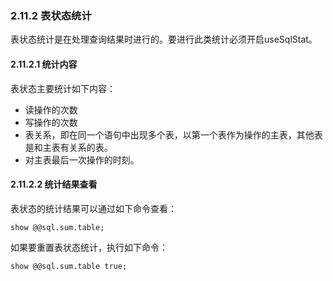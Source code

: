 ### 2.11.2 表状态统计
表状态统计是在处理查询结果时进行的。要进行此类统计必须开启useSqlStat。

#### 2.11.2.1  统计内容
表状态主要统计如下内容：

+ 读操作的次数
+ 写操作的次数
+ 表关系，即在同一个语句中出现多个表，以第一个表作为操作的主表，其他表是和主表有关系的表。
+ 对主表最后一次操作的时刻。

#### 2.11.2.2  统计结果查看
表状态的统计结果可以通过如下命令查看：
```
show @@sql.sum.table;
```
 

如果要重置表状态统计，执行如下命令：
```
show @@sql.sum.table true;
```
